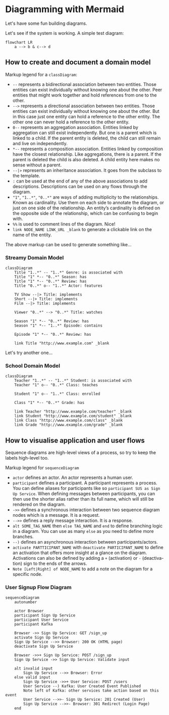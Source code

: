 # Diagramming with Mermaid

Let's have some fun building diagrams.

Let's see if the system is working. A simple test diagram:

```mermaid
flowchart LR
    a --> b & c--> d
```

## How to create and document a domain  model

Markup legend for a `classDiagram`:
- `--` represents a bidirectional association between two entities. Those entities can exist individually without knowing one about the other. Peer entities that might work together and hold references from one to the other.
- `-->` represents a directional association between two entities. Those entities can exist individually without knowing one about the other. But in this case just one entity can hold a reference to the other entity. The other one can never hold a reference to the other entity.
- `0--` represents an aggregation association. Entities linked by aggregation can still exist independently. But one is a parent which is linked to a child. If the parent entity is deleted, the child can still remain and live on independently.
- `*--` represents a composition association. Entities linked by composition have the closest relationship. Like aggregations, there is a parent. If the parent is deleted the child is also deleted. A child entity here makes no sense without a parent.
- `--|>` represents an inheritance association. It goes from the subclass to the template. 
- `:` can be used at the end of any of the above associations to add descriptions. Descriptions can be used on any flows through the diagram.
- `"1"`, `"1..*"`, `"0..*"` are ways of adding multiplicity to the relationships. Known as cardinality. Use them on each side to annotate the diagram, or just on one side of the relationship. An entity’s cardinality is defined on the opposite side of the relationship, which can be confusing to begin with.
- `%%`  is used to comment lines of the diagram. Nice!
- `link NODE_NAME LINK_URL _blank` to generate a clickable link on the name of the entity.

The above markup can be used to generate something like...


### Streamy Domain Model

```mermaid
classDiagram
    Title "1..*" -- "1..*" Genre: is associated with
    Title "1" *-- "0..*" Season: has
    Title "1" *-- "0..*" Review: has
    Title "0..*" o-- "1..*" Actor: features
        
    TV Show --|> Title: implements
    Short --|> Title: implements
    Film --|> Title: implements
    
    Viewer "0..*" --> "0..*" Title: watches
    
    Season "1" *-- "0..*" Review: has
    Season "1" *-- "1..*" Episode: contains
    
    Episode "1" *-- "0..*" Review: has
    
    link Title "http://www.example.com" _blank
```

Let's try another one...

### School Domain Model

```mermaid
classDiagram
    Teacher "1..*" -- "1..*" Student: is associated with
    Teacher "1" o-- "0..*" Class: teaches
    
    Student "1" o-- "1..*" Class: enrolled
    
    Class "1" *-- "0..*" Grade: has
    
    link Teacher "http://www.example.com/teacher" _blank
    link Student "http://www.example.com/student" _blank
    link Class "http://www.example.com/class" _blank
    link Grade "http://www.example.com/grade" _blank
```
## How to visualise application and user flows

Sequence diagrams are high-level views of a process, so try to keep the labels high-level too.

Markup legend for `sequenceDiagram`
- `actor` defines an actor. An actor represents a human user.
- `participant` defines a participant. A participant represents a process. You can define aliases for participants like so `participant SUS as Sign Up Service`. When defining messages between participants, you can then use the shorter alias rather than its full name, which will still be rendered on the diagram.
- `->>` defines a synchronous interaction between two sequence diagram nodes which is a message. It is a request.
- `-->>` defines a reply message interaction. It is a response.
- `alt SOME_TAG_NAME` then `else TAG_NAME` and `end` to define branching logic in a diagram. You can use as many `else` as you need to define more branches.
- `--)` defines an asynchronous interaction between participants/actors.
- `activate PARTTICIPANT_NAME` with `deactivate PARTICIPANT_NAME` to define an activation that offers more insight at a glance on the diagram. Activations can also be defined by adding a `+` (activation) or `-` (deactiva- tion) sign to the ends of the arrows.
- `Note [Left|Right] of NODE_NAME` to add a note on the diagram for a specific node.

### User Signup Flow Diagram

```mermaid
sequenceDiagram
    autonumber
    
    actor Browser
    participant Sign Up Service
    participant User Service
    participant Kafka
    
    Browser ->> Sign Up Service: GET /sign_up
    activate Sign Up Service
    Sign Up Service -->> Browser: 200 OK (HTML page)
    deactivate Sign Up Service
    
    Browser ->>+ Sign Up Service: POST /sign_up
    Sign Up Service ->> Sign Up Service: Validate input
    
    alt invalid input
        Sign Up Service -->> Browser: Error
    else valid input
        Sign Up Service ->>+ User Service: POST /users
        User Service --) Kafka: User Created Event Published
        Note left of Kafka: other services take action based on this event
        User Service -->>- Sign Up Service: 201 Created (User)
        Sign Up Service -->>- Browser: 301 Redirect (Login Page)
    end
```